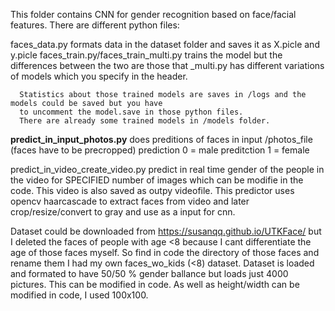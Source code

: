 This folder contains CNN for gender recognition based on face/facial features.
There are different python files:

  faces_data.py formats data in the dataset folder and saves it as X.picle and y.picle
  faces_train.py/faces_train_multi.py trains the model but the differences between the two are those that
    _multi.py has different variations of models which you specify in the header.
      
      Statistics about those trained models are saves in /logs and the models could be saved but you have
      to uncomment the model.save in those python files.
      There are already some trained models in /models folder.
  
  <b>predict_in_input_photos.py</b> does preditions of faces in input /photos_file (faces have to be precropped)
    prediction 0 = male
    preditction 1 = female
  
  predict_in_video_create_video.py predict in real time gender of the people in the video for SPECIFIED number of images
    which can be modifie in the code. This video is also saved as outpy videofile.
    This predictor uses opencv haarcascade to extract faces from video and later crop/resize/convert to gray and use
    as a input for cnn.
    
Dataset could be downloaded from https://susanqq.github.io/UTKFace/ 
but I deleted the faces of people with age <8 because I cant differentiate the age of those faces myself.
So find in code the directory of those faces and rename them I had my own faces_wo_kids (<8) dataset.
Dataset is loaded and formated to have 50/50 % gender ballance but loads just 4000 pictures. This can be modified in code.
As well as height/width can be modified in code, I used 100x100.
